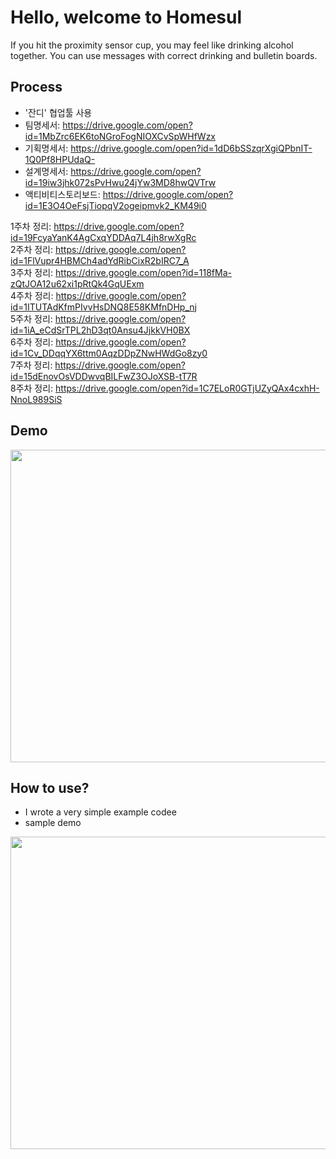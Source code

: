 # Hello, welcome to Homesul
If you hit the proximity sensor cup, you may feel like drinking alcohol together.
You can use messages with correct drinking and bulletin boards.

## Process
* '잔디' 협업툴 사용
* 팀명세서: https://drive.google.com/open?id=1MbZrc6EK6toNGroFogNIOXCvSpWHfWzx  
* 기획명세서: https://drive.google.com/open?id=1dD6bSSzqrXgiQPbnIT-1Q0Pf8HPUdaQ-  
* 설계명세서: https://drive.google.com/open?id=19iw3jhk072sPvHwu24jYw3MD8hwQVTrw  
* 액티비티스토리보드: https://drive.google.com/open?id=1E3O4OeFsjTiopqV2ogeipmvk2_KM49i0  
  
  
1주차 정리: https://drive.google.com/open?id=19FcyaYanK4AgCxqYDDAq7L4jh8rwXgRc  
2주차 정리: https://drive.google.com/open?id=1FlVupr4HBMCh4adYdRibCixR2bIRC7_A  
3주차 정리: https://drive.google.com/open?id=118fMa-zQtJOA12u62xi1pRtQk4GqUExm  
4주차 정리: https://drive.google.com/open?id=1ITUTAdKfmPIvvHsDNQ8E58KMfnDHp_nj  
5주차 정리: https://drive.google.com/open?id=1iA_eCdSrTPL2hD3qt0Ansu4JjkkVH0BX  
6주차 정리: https://drive.google.com/open?id=1Cv_DDqqYX6ttm0AqzDDpZNwHWdGo8zy0  
7주차 정리: https://drive.google.com/open?id=15dEnovOsVDDwvqBILFwZ3OJoXSB-tT7R  
8주차 정리: https://drive.google.com/open?id=1C7ELoR0GTjUZyQAx4cxhH-NnoL989SiS  



## Demo  
<img width="600" height="500" alt="" src="https://user-images.githubusercontent.com/19817832/60799429-1928da80-a1ae-11e9-9b26-eb9331f98ee4.gif"/>

<h2>How to use?</h2>
<ul>
<li>I wrote a very simple example codee</li>
<li>sample demo</li>
</ul>
<img width="600" height="500" alt="" src="https://user-images.githubusercontent.com/19817832/60801866-bab22b00-a1b2-11e9-9452-e36ffbc605d8.gif"/>

